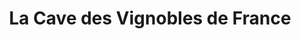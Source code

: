 ---
title: "La Cave des Vignobles de France"
url: /saint-pryve-saint-mesmin/la-cave-des-vignobles-de-france/
shop: alcool
---